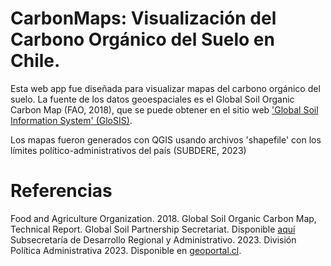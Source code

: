# CarbonMaps: Visualización del Carbono Orgánico del Suelo en Chile.

Esta web app fue diseñada para visualizar mapas del carbono orgánico del suelo. La fuente de los datos geoespaciales es el Global Soil Organic Carbon Map (FAO, 2018), que se puede obtener en el sitio web ['Global Soil Information System' (GloSIS)](https://data.apps.fao.org/glosis/?share=f-6756da2a-5c1d-4ac9-9b94-297d1f105e83&lang=en).

Los mapas fueron generados con QGIS usando archivos 'shapefile' con los límites político-administrativos del país (SUBDERE, 2023)

# Referencias
Food and Agriculture Organization. 2018. Global Soil Organic Carbon Map, Technical Report. Global Soil Partnership Secretariat. Disponible [aquí](https://www.fao.org/documents/card/en/c/I8891EN)
Subsecretaría de Desarrollo Regional y Administrativo. 2023. División Política Administrativa 2023. Disponible en [geoportal.cl](https://www.geoportal.cl/geoportal/catalog/36391/Divisi%C3%B3n%20Pol%C3%ADtica%20Administrativa%202023).
